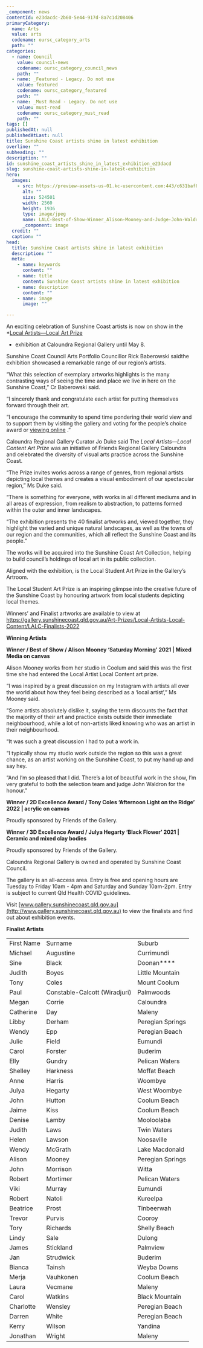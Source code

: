 ```yaml
---
_component: news
contentId: e23dacdc-2b60-5e44-917d-8a7c1d208406
primaryCategory:
  name: Arts
  value: arts
  codename: oursc_category_arts
  path: ""
categories:
  - name: Council
    value: council-news
    codename: oursc_category_council_news
    path: ""
  - name: _Featured - Legacy. Do not use
    value: featured
    codename: oursc_category_featured
    path: ""
  - name: _Must Read - Legacy. Do not use
    value: must-read
    codename: oursc_category_must_read
    path: ""
tags: []
publishedAt: null
publishedAtLast: null
title: Sunshine Coast artists shine in latest exhibition
overline: ""
subheading: ""
description: ""
id: sunshine_coast_artists_shine_in_latest_exhibition_e23dacd
slug: sunshine-coast-artists-shine-in-latest-exhibition
hero:
  images:
    - src: https://preview-assets-us-01.kc-usercontent.com:443/c631baf8-1b46-001f-580c-d0001b68b4a8/ec409c86-7ba6-4cad-9f88-bd38e0d8b566/LALC-Best-of-Show-Winner_Alison-Mooney-and-Judge-John-Waldron-2-scaled.jpg
      alt: ""
      size: 524501
      width: 2560
      height: 1936
      type: image/jpeg
      name: LALC-Best-of-Show-Winner_Alison-Mooney-and-Judge-John-Waldron-2-scaled.jpg
      _component: image
  credit: ""
  caption: ""
head:
  title: Sunshine Coast artists shine in latest exhibition
  description: ""
  meta:
    - name: keywords
      content: ""
    - name: title
      content: Sunshine Coast artists shine in latest exhibition
    - name: description
      content: ""
    - name: image
      image: ""

---
```

An exciting celebration of Sunshine Coast artists is now on show in the *[Local Artists—Local Art Prize](https://gallery.sunshinecoast.qld.gov.au/Art-Prizes/Local-Artists-Local-Content/LALC-Finalists-2022)
* exhibition at Caloundra Regional Gallery until May 8.

Sunshine Coast Council Arts Portfolio Councillor Rick Baberowski saidthe exhibition showcased a remarkable range of our region’s artists.

“What this selection of exemplary artworks highlights is the many contrasting ways of seeing the time and place we live in here on the Sunshine Coast,” Cr Baberowski said.

“I sincerely thank and congratulate each artist for putting themselves forward through their art.

“I encourage the community to spend time pondering their world view and to support them by visiting the gallery and voting for the people’s choice award or [viewing online](https://gallery.sunshinecoast.qld.gov.au/Art-Prizes/Local-Artists-Local-Content/LALC-Finalists-2022)
.”

Caloundra Regional Gallery Curator Jo Duke said The *Local Artists—Local Content Art Prize* was an initiative of Friends Regional Gallery Caloundra and celebrated the diversity of visual arts practice across the Sunshine Coast.

“The Prize invites works across a range of genres, from regional artists depicting local themes and creates a visual embodiment of our spectacular region,” Ms Duke said.

“There is something for everyone, with works in all different mediums and in all areas of expression, from realism to abstraction, to patterns formed within the outer and inner landscapes.

“The exhibition presents the 40 finalist artworks and, viewed together, they highlight the varied and unique natural landscapes, as well as the towns of our region and the communities, which all reflect the Sunshine Coast and its people.”

The works will be acquired into the Sunshine Coast Art Collection, helping to build council’s holdings of local art in its public collection.

Aligned with the exhibition, is the Local Student Art Prize in the Gallery’s Artroom.

The Local Student Art Prize is an inspiring glimpse into the creative future of the Sunshine Coast by honouring artwork from local students depicting local themes.

Winners’ and Finalist artworks are available to view at <https://gallery.sunshinecoast.qld.gov.au/Art-Prizes/Local-Artists-Local-Content/LALC-Finalists-2022>


**Winning Artists**

**Winner / Best of Show / Alison Mooney ‘Saturday Morning’ 2021 | Mixed Media on canvas**

Alison Mooney works from her studio in Coolum and said this was the first time she had entered the Local Artist Local Content art prize.

“I was inspired by a great discussion on my Instagram with artists all over the world about how they feel being described as a ‘local artist’,” Ms Mooney said.

“Some artists absolutely dislike it, saying the term discounts the fact that the majority of their art and practice exists outside their immediate neighbourhood, while a lot of non-artists liked knowing who was an artist in their neighbourhood.

“It was such a great discussion I had to put a work in.

“I typically show my studio work outside the region so this was a great chance, as an artist working on the Sunshine Coast, to put my hand up and say hey.

“And I’m so pleased that I did. There’s a lot of beautiful work in the show, I’m very grateful to both the selection team and judge John Waldron for the honour.”

**Winner / 2D Excellence Award / Tony Coles ‘Afternoon Light on the Ridge’ 2022 | acrylic on canvas**

Proudly sponsored by Friends of the Gallery.

**Winner / 3D Excellence Award / Julya Hegarty ‘Black Flower’ 2021 | Ceramic and mixed clay bodies**

Proudly sponsored by Friends of the Gallery.

Caloundra Regional Gallery is owned and operated by Sunshine Coast Council.

The gallery is an all-access area. Entry is free and opening hours are Tuesday to Friday 10am - 4pm and Saturday and Sunday 10am-2pm. Entry is subject to current Qld Health COVID guidelines.

Visit [www.gallery.sunshinecoast.qld.gov.au](http://www.gallery.sunshinecoast.qld.gov.au)
&#x20;to view the finalists and find out about exhibition events.

**Finalist Artists**

|            |                               |                  |
| ---------- | ----------------------------- | ---------------- |
| First Name | Surname                       | Suburb           |
| Michael    | Augustine                     | Currimundi       |
| Sine       | Black                         | Doonan****       |
| Judith     | Boyes                         | Little Mountain  |
| Tony       | Coles                         | Mount Coolum     |
| Paul       | Constable-Calcott (Wiradjuri) | Palmwoods        |
| Megan      | Corrie                        | Caloundra        |
| Catherine  | Day                           | Maleny           |
| Libby      | Derham                        | Peregian Springs |
| Wendy      | Epp                           | Peregian Beach   |
| Julie      | Field                         | Eumundi          |
| Carol      | Forster                       | Buderim          |
| Elly       | Gundry                        | Pelican Waters   |
| Shelley    | Harkness                      | Moffat Beach     |
| Anne       | Harris                        | Woombye          |
| Julya      | Hegarty                       | West Woombye     |
| John       | Hutton                        | Coolum Beach     |
| Jaime      | Kiss                          | Coolum Beach     |
| Denise     | Lamby                         | Mooloolaba       |
| Judith     | Laws                          | Twin Waters      |
| Helen      | Lawson                        | Noosaville       |
| Wendy      | McGrath                       | Lake Macdonald   |
| Alison     | Mooney                        | Peregian Springs |
| John       | Morrison                      | Witta            |
| Robert     | Mortimer                      | Pelican Waters   |
| Viki       | Murray                        | Eumundi          |
| Robert     | Natoli                        | Kureelpa         |
| Beatrice   | Prost                         | Tinbeerwah       |
| Trevor     | Purvis                        | Cooroy           |
| Tory       | Richards                      | Shelly Beach     |
| Lindy      | Sale                          | Dulong           |
| James      | Stickland                     | Palmview         |
| Jan        | Strudwick                     | Buderim          |
| Bianca     | Tainsh                        | Weyba Downs      |
| Merja      | Vauhkonen                     | Coolum Beach     |
| Laura      | Vecmane                       | Maleny           |
| Carol      | Watkins                       | Black Mountain   |
| Charlotte  | Wensley                       | Peregian Beach   |
| Darren     | White                         | Peregian Beach   |
| Kerry      | Wilson                        | Yandina          |
| Jonathan   | Wright                        | Maleny           |
